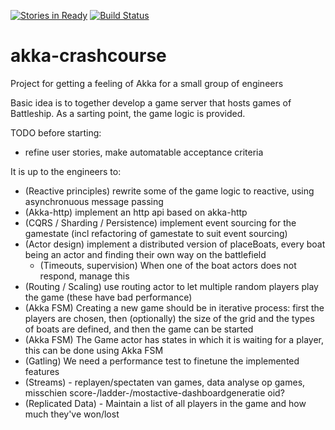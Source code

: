 [![Stories in Ready](https://badge.waffle.io/scala-academy/akka-crashcourse.png?label=ready&title=Ready)](https://waffle.io/scala-academy/akka-crashcourse?utm_source=badge)
[![Build Status](https://travis-ci.org/scala-academy/akka-crashcourse.svg?branch=master)](https://travis-ci.org/scala-academy/akka-crashcourse)

# akka-crashcourse

Project for getting a feeling of Akka for a small group of engineers

Basic idea is to together develop a game server that hosts games of Battleship.
As a sarting point, the game logic is provided.

TODO before starting:
 * refine user stories, make automatable acceptance criteria

It is up to the engineers to:
 * (Reactive principles) rewrite some of the game logic to reactive, using asynchronuous message passing
 * (Akka-http) implement an http api based on akka-http
 * (CQRS / Sharding / Persistence) implement event sourcing for the gamestate (incl refactoring of gamestate to suit event sourcing)
 * (Actor design) implement a distributed version of placeBoats, every boat being an actor and finding their own way on the battlefield
   * (Timeouts, supervision) When one of the boat actors does not respond, manage this
 * (Routing / Scaling) use routing actor to let multiple random players play the game (these have bad performance)
 * (Akka FSM) Creating a new game should be in iterative process: first the players are chosen, then (optionally) the size of the grid and the types of boats are defined, and then the game can be started
 * (Akka FSM) The Game actor has states in which it is waiting for a player, this can be done using Akka FSM
 * (Gatling) We need a performance test to finetune the implemented features
 * (Streams) - replayen/spectaten van games, data analyse op games, misschien score-/ladder-/mostactive-dashboardgeneratie oid?
 * (Replicated Data) - Maintain a list of all players in the game and how much they've won/lost
